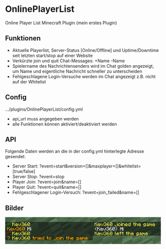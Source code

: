 # OnlinePlayerList
Online Player List Minecraft Plugin (mein erstes Plugin)

## Funktionen
* Aktuelle Playerlist, Server-Status [Online/Offline] und Uptime/Downtime seit letzten start/stop auf einer Website
* Verkürzte join und quit Chat-Messages: +Name -Name
* Spielername des Nachrichtensenders wird im Chat golden angezeigt, um Name und eigentliche Nachricht schneller zu unterscheiden 
* Fehlgeschlagene Login-Versuche werden im Chat angezeigt z.B. nicht auf der Whitelist

## Config
.../plugins/OnlinePlayerList/config.yml
* api_url muss angegeben werden
* alle Funktionen können aktiviert/deaktiviert werden

## API
Folgende Daten werden an die in der config.yml hinterlegte Adresse gesendet:
* Server Start: ?event=start&version=[]&maxplayer=[]&whitelist=[true/false]
* Server Stop: ?event=stop
* Player Join: ?event=join&name=[]
* Player Quit: ?event=quit&name=[]
* Fehlgeschlagener Login-Versuch: ?event=join_failed&name=[]


## Bilder
![](chat.png  "New im Vergleich zu Vanilla")